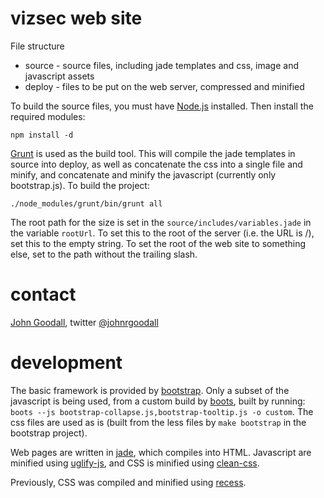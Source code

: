 # vizsec web site

File structure 

* source - source files, including jade templates and css, image and javascript assets
* deploy - files to be put on the web server, compressed and minified

To build the source files, you must have [Node.js](http://nodejs.org/) installed. Then install the required modules:

    npm install -d
    
[Grunt](https://github.com/cowboy/grunt) is used as the build tool. This will compile the jade templates in source into deploy, as well as concatenate the css into a single file and minify, and concatenate and minify the javascript (currently only bootstrap.js). To build the project:

    ./node_modules/grunt/bin/grunt all
    
The root path for the size is set in the `source/includes/variables.jade` in the variable `rootUrl`. To set this to the root of the server (i.e. the URL is /), set this to the empty string. To set the root of the web site to something else, set to the path without the trailing slash.


# contact

[John Goodall](http://www.ornl.gov/~ojg/), twitter [@johnrgoodall](https://twitter.com/#!/johnrgoodall)


# development

The basic framework is provided by [bootstrap](http://twitter.github.com/bootstrap/). Only a subset of the javascript is being used, from a custom build by [boots](http://projects.jga.me/boots/), built by running: `boots --js bootstrap-collapse.js,bootstrap-tooltip.js -o custom`. The css files are used as is (built from the less files by `make bootstrap` in the bootstrap project).

Web pages are written in [jade](https://github.com/visionmedia/jade), which compiles into HTML. Javascript are minified using [uglify-js](https://github.com/mishoo/UglifyJS), and CSS is minified using [clean-css](https://github.com/GoalSmashers/clean-css).

Previously, CSS was compiled and minified using [recess](https://github.com/twitter/recess).